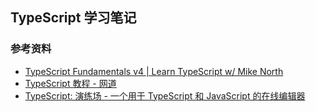 ## TypeScript 学习笔记

### 参考资料

- [TypeScript Fundamentals v4 | Learn TypeScript w/ Mike North](https://www.typescript-training.com/course/fundamentals-v4)
- [TypeScript 教程 - 网道](https://wangdoc.com/typescript/)
- [TypeScript: 演练场 - 一个用于 TypeScript 和 JavaScript 的在线编辑器](https://www.typescriptlang.org/zh/play/)
